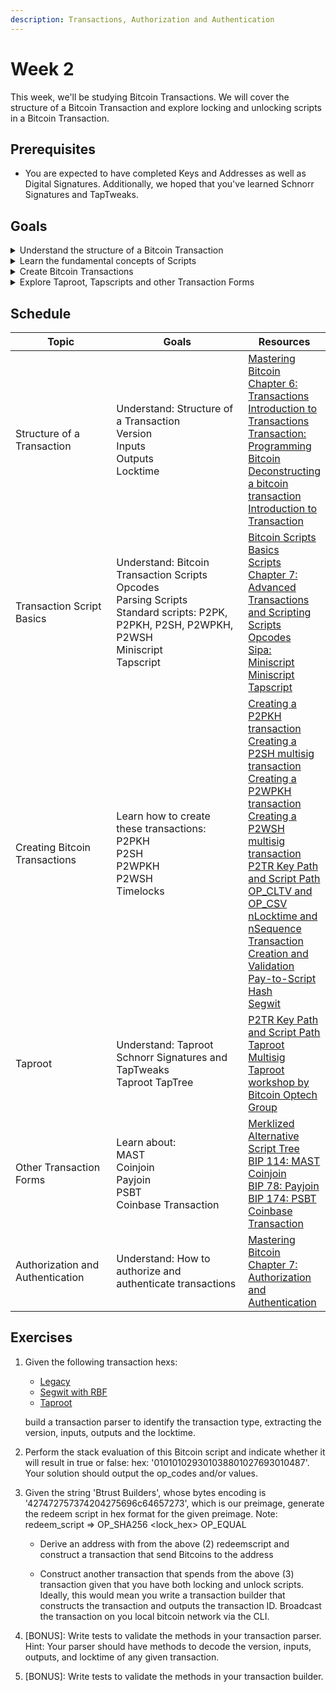 ```yaml
---
description: Transactions, Authorization and Authentication
---
```


# Week 2

This week, we'll be studying Bitcoin Transactions. We will cover the structure of a Bitcoin Transaction and explore locking and unlocking scripts in a Bitcoin Transaction.

## Prerequisites

- You are expected to have completed Keys and Addresses as well as Digital Signatures. Additionally, we hoped that you've learned Schnorr Signatures and TapTweaks.

## Goals
<details>

<summary>Understand the structure of a Bitcoin Transaction</summary>

* Version

<!---->

* Inputs

<!---->

* Outputs

<!---->

* Locktime

</details>

<details>

<summary>Learn the fundamental concepts of Scripts</summary>

* Opcodes

<!---->

* Parsing Scripts

<!---->

* Standard Scripts:
  * P2PK
  * P2PKH
  * P2SH
  * P2WPKH
  * P2WSH

<!---->

* Miniscript

<!---->

* Tapscript

</details>

<details>

<summary>Create Bitcoin Transactions</summary>

* Legacy Transactions (P2PKH, P2SH)

<!---->

* Segwit V0 (P2WPKH, P2WSH)

<!---->

* Taproot (P2TR - Key path and Script path spends)

<!---->

* Transaction Timelocks
  * OP\_CLTV and OP\_CSV
  * nLocktime and nSequence

</details>

<details>

<summary>Explore Taproot, Tapscripts and other Transaction Forms</summary>

Other Transaction Forms:

* MAST
* Coinjoin
* Payjoin
* PSBT
* Coinbase Transaction

</details>

## Schedule

<table><thead><tr><th width="181.33333333333331">Topic</th><th width="293">Goals</th><th>Resources</th></tr></thead><tbody><tr><td>Structure of a Transaction</td><td>Understand: Structure of a Transaction<br>Version<br>Inputs<br>Outputs<br>Locktime</td><td><a href="https://drive.google.com/file/d/1gcXBZosFGHmu4UU6afKHYpXJHpeIU3BK/view?usp=sharing">Mastering Bitcoin Chapter 6: Transactions</a><br><a href="https://developer.bitcoin.org/devguide/transactions.html#introduction">Introduction to Transactions</a><br><a href="https://github.com/jimmysong/programmingbitcoin/blob/master/ch05.asciidoc#transactions">Transaction: Programming Bitcoin</a><br><a href="https://dev.to/thunderbiscuit/deconstructing-a-bitcoin-transaction-4l2n">Deconstructing a bitcoin transaction</a><br><a href="https://www.youtube.com/watch?v=Shd9nXe1X-0">Introduction to Transaction</a></td></tr><tr><td>Transaction Script Basics</td><td>Understand: Bitcoin Transaction Scripts<br>Opcodes<br>Parsing Scripts<br>Standard scripts: P2PK, P2PKH, P2SH, P2WPKH, P2WSH<br>Miniscript<br>Tapscript</td><td><a href="https://github.com/chaincodelabs/bitcoin-tx-tutorial/blob/main/appendix/bitcoin-script.ipynb">Bitcoin Scripts Basics</a><br><a href="https://github.com/jimmysong/programmingbitcoin/blob/master/ch06.asciidoc#script">Scripts</a><br><a href="https://github.com/bitcoinbook/bitcoinbook/blob/develop/ch07.asciidoc">Chapter 7: Advanced Transactions and Scripting</a><br><a href="https://learnmeabitcoin.com/technical/script">Scripts</a><br><a href="https://btcinformation.org/en/developer-reference#transactions">Opcodes</a><br><a href="https://bitcoin.sipa.be/miniscript/">Sipa: Miniscript</a><br><a href="https://bitcoinops.org/en/topics/miniscript/">Miniscript</a><br><a href="https://bitcoinops.org/en/topics/tapscript/">Tapscript</a></td></tr><tr><td>Creating Bitcoin Transactions</td><td>Learn how to create these transactions:<br>P2PKH<br>P2SH<br>P2WPKH<br>P2WSH<br>Timelocks</td><td><a href="https://github.com/chaincodelabs/bitcoin-tx-tutorial/blob/main/chapter1-legacy/p2pkh.ipynb">Creating a P2PKH transaction</a><br><a href="https://github.com/chaincodelabs/bitcoin-tx-tutorial/blob/main/chapter1-legacy/p2sh-multisig.ipynb">Creating a P2SH multisig transaction</a><br><a href="https://github.com/chaincodelabs/bitcoin-tx-tutorial/blob/main/chapter2-segwitv0/p2wpkh.ipynb">Creating a P2WPKH transaction</a><br><a href="https://github.com/chaincodelabs/bitcoin-tx-tutorial/blob/main/chapter2-segwitv0/p2wsh-2-of-2-multisig.ipynb">Creating a P2WSH multisig transaction</a><br><a href="https://github.com/chaincodelabs/bitcoin-tx-tutorial/blob/main/chapter3-taproot/p2tr-key-and-script-path.ipynb">P2TR Key Path and Script Path</a><br><a href="https://github.com/chaincodelabs/bitcoin-tx-tutorial/blob/main/chapter5-timelocks/script-level-timelocks.ipynb">OP_CLTV and OP_CSV</a><br><a href="https://github.com/chaincodelabs/bitcoin-tx-tutorial/blob/main/chapter5-timelocks/transaction-level-timelocks.ipynb">nLocktime and nSequence</a><br><a href="https://github.com/jimmysong/programmingbitcoin/blob/master/ch07.asciidoc">Transaction Creation and Validation</a><br><a href="https://github.com/jimmysong/programmingbitcoin/blob/master/ch08.asciidoc">Pay-to-Script Hash</a><br><a href="https://github.com/jimmysong/programmingbitcoin/blob/master/ch13.asciidoc">Segwit</a></td></tr><tr><td>Taproot</td><td>Understand: Taproot<br>Schnorr Signatures and TapTweaks<br>Taproot TapTree</td><td><a href="https://github.com/chaincodelabs/bitcoin-tx-tutorial/blob/main/chapter3-taproot/p2tr-key-and-script-path.ipynb">P2TR Key Path and Script Path</a><br><a href="https://youtu.be/Uo3uzofPlX0">Taproot Multisig</a><br><a href="https://bitcoinops.org/en/schorr-taproot-workshop/">Taproot workshop by Bitcoin Optech Group</a></td></tr><tr><td>Other Transaction Forms</td><td>Learn about:<br>MAST<br>Coinjoin<br>Payjoin<br>PSBT<br>Coinbase Transaction</td><td><a href="https://bitcoinops.org/en/topics/mast">Merklized Alternative Script Tree</a><br><a href="https://github.com/bitcoin/bips/blob/master/bip-0114.mediawiki">BIP 114: MAST</a><br><a href="https://lists.linuxfoundation.org/pipermail/bitcoin-dev/2014-January/004191.html">Coinjoin</a><br><a href="https://github.com/bitcoin/bips/blob/master/bip-0078.mediawiki">BIP 78: Payjoin</a><br><a href="https://github.com/bitcoin/bips/blob/master/bip-0174.mediawiki">BIP 174: PSBT</a><br><a href="https://learnmeabitcoin.com/technical/coinbase-transaction">Coinbase Transaction</a></td></tr><tr><td>Authorization and Authentication</td><td>Understand: How to authorize and authenticate transactions</td><td><a href="https://drive.google.com/file/d/1cYAUK98pf48SEUD9LT4zttlVWI8CLCxz/view?usp=sharing">Mastering Bitcoin Chapter 7: Authorization and Authentication</a></td></tr></tbody></table>

## Exercises

1. Given the following transaction hexs:

   - [Legacy](https://mempool.space/api/tx/27f1d66f8a1ee5280f4e92508dcb647e954d53004905d08a75574daee4988360/hex)
   - [Segwit with RBF](https://mempool.space/tx/1e300f8666ab9a3970a628196196f5b4707604bf7e7b03d37f902e7817623bfd)
   - [Taproot](https://mempool.space/api/tx/6d9da35544e87a88279c5bfc66e08a873f3d456b4d6112620e2c41555863f920/hex)
   <p>build a transaction parser to identify the transaction type, extracting the version, inputs, outputs and the locktime.</p>

2. Perform the stack evaluation of this Bitcoin script and indicate whether it will result in true or false: hex: '010101029301038801027693010487'. Your solution should output the op_codes and/or values.
3. Given the string 'Btrust Builders', whose bytes encoding is '427472757374204275696c64657273', which is our preimage, generate the redeem script in hex format for the given preimage. Note: redeem_script => OP_SHA256 <lock_hex> OP_EQUAL

   - Derive an address with from the above (2) redeemscript and construct a transaction that send Bitcoins to the address

   - Construct another transaction that spends from the above (3) transaction given that you have both locking and unlock scripts. Ideally, this would mean you write a transaction builder that constructs the transaction and outputs the transaction ID. Broadcast the transaction on you local bitcoin network via the CLI.

4. [BONUS]: Write tests to validate the methods in your transaction parser. Hint: Your parser should have methods to decode the version, inputs, outputs, and locktime of any given transaction.

5. [BONUS]: Write tests to validate the methods in your transaction builder.

